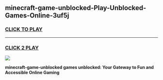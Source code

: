
## minecraft-game-unblocked-Play-Unblocked-Games-Online-3uf5j
<h3>
<a href="https://premium76.site?title=minecraft-game-unblocked&ref=25A">CLICK TO PLAY</a></h3>
<hr>

<h3>
<a href="https://premium76.site?title=minecraft-game-unblocked&ref=25A">CLICK 2 PLAY</a>
  
</h3>

<a href="https://premium76.site?title=minecraft-game-unblocked&ref=25A"><img src="https://clearcache.store/games.png"></a>


**minecraft-game-unblocked games unblocked: Your Gateway to Fun and Accessible Online Gaming**
